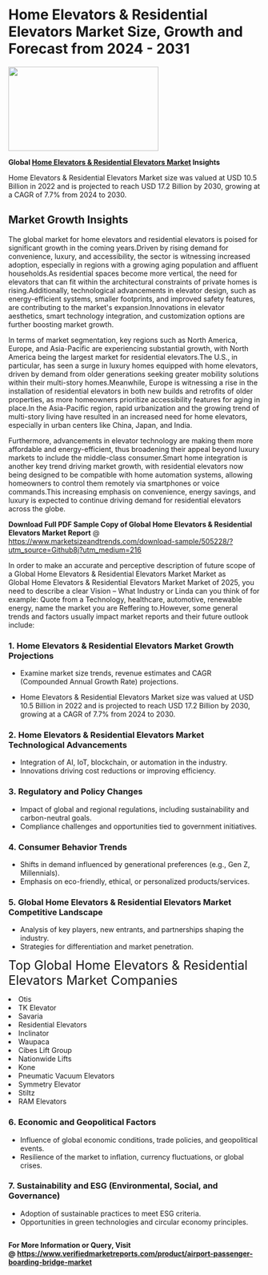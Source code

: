 <H1>Home Elevators & Residential Elevators Market Size, Growth and Forecast from 2024 - 2031</H1><img class="aligncenter size-medium wp-image-584254" src="https://thirdeyenews.in/wp-content/uploads/2024/09/Global-Market-Research-300x168.jpeg" alt="" width="300" height="168" /><p><strong>Global&nbsp;<a href="https://www.marketsizeandtrends.com/download-sample/505228/?utm_source=Github8j?utm_medium=216">Home Elevators & Residential Elevators Market</a> Insights</strong></p><p>Home Elevators & Residential Elevators Market size was valued at USD 10.5 Billion in 2022 and is projected to reach USD 17.2 Billion by 2030, growing at a CAGR of 7.7% from 2024 to 2030.</p><p><h2>Market Growth Insights</h2> <p>The global market for home elevators and residential elevators is poised for significant growth in the coming years.Driven by rising demand for convenience, luxury, and accessibility, the sector is witnessing increased adoption, especially in regions with a growing aging population and affluent households.As residential spaces become more vertical, the need for elevators that can fit within the architectural constraints of private homes is rising.Additionally, technological advancements in elevator design, such as energy-efficient systems, smaller footprints, and improved safety features, are contributing to the market's expansion.Innovations in elevator aesthetics, smart technology integration, and customization options are further boosting market growth.</p> <p>In terms of market segmentation, key regions such as North America, Europe, and Asia-Pacific are experiencing substantial growth, with North America being the largest market for residential elevators.The U.S., in particular, has seen a surge in luxury homes equipped with home elevators, driven by demand from older generations seeking greater mobility solutions within their multi-story homes.Meanwhile, Europe is witnessing a rise in the installation of residential elevators in both new builds and retrofits of older properties, as more homeowners prioritize accessibility features for aging in place.In the Asia-Pacific region, rapid urbanization and the growing trend of multi-story living have resulted in an increased need for home elevators, especially in urban centers like China, Japan, and India.<p>Furthermore, advancements in elevator technology are making them more affordable and energy-efficient, thus broadening their appeal beyond luxury markets to include the middle-class consumer.Smart home integration is another key trend driving market growth, with residential elevators now being designed to be compatible with home automation systems, allowing homeowners to control them remotely via smartphones or voice commands.This increasing emphasis on convenience, energy savings, and luxury is expected to continue driving demand for residential elevators across the globe.</p> <p><span class=""><strong>Download Full PDF Sample Copy of Global Home Elevators & Residential Elevators Market Report</strong> @ <a href="https://www.marketsizeandtrends.com/download-sample/505228/?utm_source=Github8j?utm_medium=216" target="_blank">https://www.marketsizeandtrends.com/download-sample/505228/?utm_source=Github8j?utm_medium=216</a></span></p><p>In order to make an accurate and perceptive description of future scope of a Global&nbsp;Home Elevators & Residential Elevators Market Market as Global&nbsp;Home Elevators & Residential Elevators Market Market of 2025, you need to describe a clear Vision &ndash; What Industry or Linda can you think of for example: Quote from a Technology, healthcare, automotive, renewable energy, name the market you are Reffering to.However, some general trends and factors usually impact market reports and their future outlook include:</p><h3>1.&nbsp;<strong>Home Elevators & Residential Elevators Market Growth Projections</strong></h3><ul><li>Examine market size trends, revenue estimates and CAGR (Compounded Annual Growth Rate) projections.</li><li><p>Home Elevators & Residential Elevators Market size was valued at USD 10.5 Billion in 2022 and is projected to reach USD 17.2 Billion by 2030, growing at a CAGR of 7.7% from 2024 to 2030.</p></li></ul><h3>2.&nbsp;<strong>Home Elevators & Residential Elevators Market Technological Advancements</strong></h3><ul><li>Integration of AI, IoT, blockchain, or automation in the industry.</li><li>Innovations driving cost reductions or improving efficiency.</li></ul><h3>3.&nbsp;<strong>Regulatory and Policy Changes</strong></h3><ul><li>Impact of global and regional regulations, including sustainability and carbon-neutral goals.</li><li>Compliance challenges and opportunities tied to government initiatives.</li></ul><h3>4.&nbsp;<strong>Consumer Behavior Trends</strong></h3><ul><li>Shifts in demand influenced by generational preferences (e.g., Gen Z, Millennials).</li><li>Emphasis on eco-friendly, ethical, or personalized products/services.</li></ul><h3>5.&nbsp;<strong>Global Home Elevators & Residential Elevators Market Competitive Landscape</strong></h3><ul><li>Analysis of key players, new entrants, and partnerships shaping the industry.</li><li>Strategies for differentiation and market penetration.</li></ul><p data-pm-slice="1 1 []"><span style="color: inherit; font-family: inherit; font-size: 25px;">Top Global Home Elevators & Residential Elevators Market Companies</span></p><div class="" data-test-id=""><p><li>Otis</li><li> TK Elevator</li><li> Savaria</li><li> Residential Elevators</li><li> Inclinator</li><li> Waupaca</li><li> Cibes Lift Group</li><li> Nationwide Lifts</li><li> Kone</li><li> Pneumatic Vacuum Elevators</li><li> Symmetry Elevator</li><li> Stiltz</li><li> RAM Elevators</li></p></div><h3>6.&nbsp;<strong>Economic and Geopolitical Factors</strong></h3><ul><li>Influence of global economic conditions, trade policies, and geopolitical events.</li><li>Resilience of the market to inflation, currency fluctuations, or global crises.</li></ul><h3>7.&nbsp;<strong>Sustainability and ESG (Environmental, Social, and Governance)</strong></h3><ul><li>Adoption of sustainable practices to meet ESG criteria.</li><li>Opportunities in green technologies and circular economy principles.</li></ul><h2><strong style="font-size: 14px;">For More Information or Query, Visit @&nbsp;</strong><a style="background-color: #ffffff; font-size: 14px;" href="https://www.marketsizeandtrends.com/report/home-elevators-residential-elevators-market/" target="_blank">https://www.verifiedmarketreports.com/product/airport-passenger-boarding-bridge-market</a></h2>
